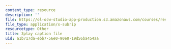 ```yaml
---
content_type: resource
description: ''
file: https://ol-ocw-studio-app-production.s3.amazonaws.com/courses/res-14-001-abdul-latif-jameel-poverty-action-lab-executive-training-evaluating-social-programs-2009-spring-2009/a1b717daebb756e090e019d56ba454aa_Hz1S82W8F04.vtt
file_type: application/x-subrip
resourcetype: Other
title: 3play caption file
uid: a1b717da-ebb7-56e0-90e0-19d56ba454aa
---
```


